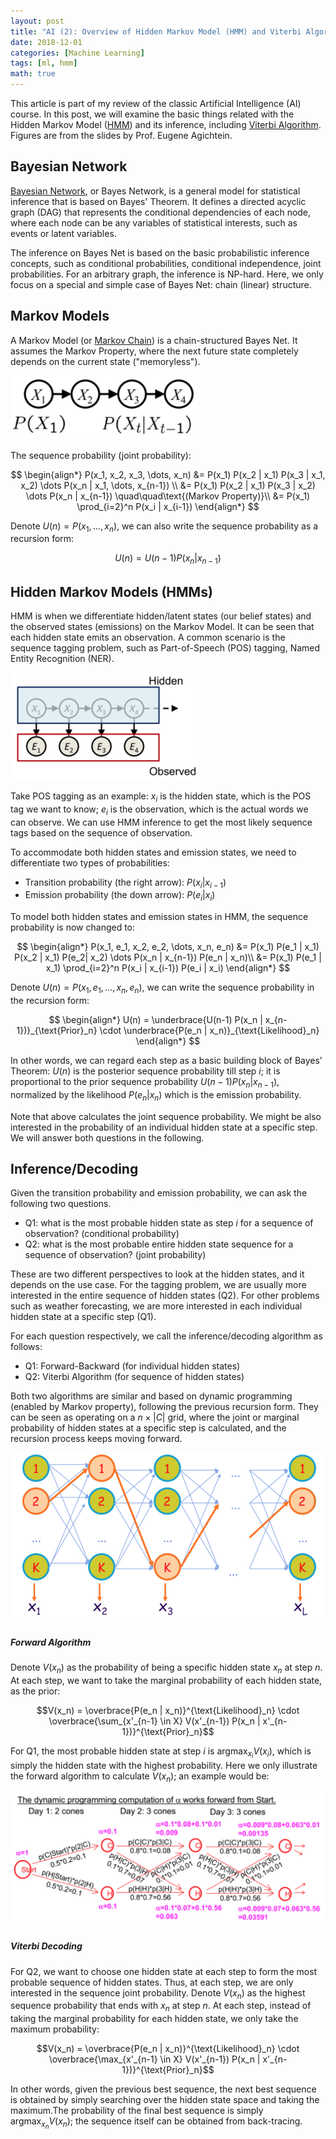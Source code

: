 ```yaml
---
layout: post
title: "AI (2): Overview of Hidden Markov Model (HMM) and Viterbi Algorithm"
date: 2018-12-01
categories: [Machine Learning]
tags: [ml, hmm]
math: true
---
```


This article is part of my review of the classic Artificial Intelligence (AI) course. In this post, we will examine the basic things related with the Hidden Markov Model ([HMM](https://en.wikipedia.org/wiki/Hidden_Markov_model)) and its inference, including [Viterbi Algorithm](https://en.wikipedia.org/wiki/Viterbi_algorithm). Figures are from the slides by Prof. Eugene Agichtein.

## Bayesian Network

[Bayesian Network](https://en.wikipedia.org/wiki/Bayesian_network), or Bayes Network, is a general model for statistical inference that is based on Bayes' Theorem. It defines a directed acyclic graph (DAG) that represents the conditional dependencies of each node, where each node can be any variables of statistical interests, such as events or latent variables.

The inference on Bayes Net is based on the basic probabilistic inference concepts, such as conditional probabilities, conditional independence, joint probabilities. For an arbitrary graph, the inference is NP-hard. Here, we only focus on a special and simple case of Bayes Net: chain (linear) structure.

## Markov Models

A Markov Model (or [Markov Chain](https://en.wikipedia.org/wiki/Markov_chain)) is a chain-structured Bayes Net. It assumes the Markov Property, where the next future state completely depends on the current state ("memoryless").

![hmm](/assets/img/legacy/hmm1.png)

The sequence probability (joint probability):

$$
\begin{align*}
P(x_1, x_2, x_3, \dots, x_n) &= P(x_1) P(x_2 | x_1) P(x_3 | x_1, x_2) \dots P(x_n | x_1, \dots, x_{n-1}) \\
&= P(x_1) P(x_2 | x_1) P(x_3 | x_2) \dots P(x_n | x_{n-1}) \quad\quad\text{(Markov Property)}\\
&= P(x_1) \prod_{i=2}^n P(x_i | x_{i-1})
\end{align*}
$$

Denote $U(n)= P(x_1, \dots, x_n)$, we can also write the sequence probability as a recursion form:

$$U(n) = U(n-1) P(x_n | x_{n-1})$$

## Hidden Markov Models (HMMs)

HMM is when we differentiate hidden/latent states (our belief states) and the observed states (emissions) on the Markov Model. It can be seen that each hidden state emits an observation. A common scenario is the sequence tagging problem, such as Part-of-Speech (POS) tagging, Named Entity Recognition (NER).

![hmm](/assets/img/legacy/hmm2.png)

Take POS tagging as an example: $x_i$ is the hidden state, which is the POS tag we want to know; $e_i$ is the observation, which is the actual words we can observe. We can use HMM inference to get the most likely sequence tags based on the sequence of observation.

To accommodate both hidden states and emission states, we need to differentiate two types of probabilities:
* Transition probability (the right arrow): $P(x_i | x_{i-1})$
* Emission probability (the down arrow): $P(e_i | x_i)$

To model both hidden states and emission states in HMM, the sequence probability is now changed to:

$$
\begin{align*}
P(x_1, e_1, x_2, e_2, \dots, x_n, e_n) &= P(x_1) P(e_1 | x_1) P(x_2 | x_1) P(e_2| x_2) \dots P(x_n | x_{n-1}) P(e_n | x_n)\\
&= P(x_1)  P(e_1 | x_1) \prod_{i=2}^n P(x_i | x_{i-1}) P(e_i | x_i)
\end{align*}
$$

Denote $U(n) = P(x_1, e_1, \dots, x_n, e_n)$, we can write the sequence probability in the recursion form:

$$
\begin{align*}
U(n) = \underbrace{U(n-1) P(x_n | x_{n-1})}_{\text{Prior}_n} \cdot \underbrace{P(e_n | x_n)}_{\text{Likelihood}_n}
\end{align*}
$$

In other words, we can regard each step as a basic building block of Bayes’ Theorem: $U(n)$ is the posterior sequence probability till step $i$; it is proportional to the prior sequence probability $U(n-1) P(x_n | x_{n-1})$, normalized by the likelihood $P(e_n | x_n)$ which is the emission probability.

Note that above calculates the joint sequence probability. We might be also interested in the probability of an individual hidden state at a specific step. We will answer both questions in the following.

## Inference/Decoding

Given the transition probability and emission probability, we can ask the following two questions.

- Q1: what is the most probable hidden state as step $i$ for a sequence of observation? (conditional probability)
- Q2: what is the most probable entire hidden state sequence for a sequence of observation? (joint probability)

These are two different perspectives to look at the hidden states, and it depends on the use case. For the tagging problem, we are usually more interested in the entire sequence of hidden states (Q2). For other problems such as weather forecasting, we are more interested in each individual hidden state at a specific step (Q1).

For each question respectively, we call the inference/decoding algorithm as follows:

- Q1: Forward-Backward (for individual hidden states)
- Q2: Viterbi Algorithm (for sequence of hidden states)

Both two algorithms are similar and based on dynamic programming (enabled by Markov property), following the previous recursion form. They can be seen as operating on a $n \times |C|$ grid, where the joint or marginal probability of hidden states at a specific step is calculated, and the recursion process keeps moving forward.

![hmm](/assets/img/legacy/hmm3.png)

##### Forward Algorithm

Denote $V(x_n)$ as the probability of being a specific hidden state $x_n$ at step $n$. At each step, we want to take the marginal probability of each hidden state, as the prior:

$$V(x_n) = \overbrace{P(e_n | x_n)}^{\text{Likelihood}_n} \cdot \overbrace{\sum_{x'_{n-1} \in X} V(x'_{n-1}) P(x_n | x'_{n-1})}^{\text{Prior}_n}$$

For Q1, the most probable hidden state at step $i$ is $\text{argmax}_{x_i} V(x_i)$, which is simply the hidden state with the highest probability. Here we only illustrate the forward algorithm to calculate $V(x_n)$; an example would be:

![hmm](/assets/img/legacy/hmm4.png)

##### Viterbi Decoding

For Q2, we want to choose one hidden state at each step to form the most probable sequence of hidden states. Thus, at each step, we are only interested in the sequence joint probability. Denote $V(x_n)$ as the highest sequence probability that ends with $x_n$ at step $n$. At each step, instead of taking the marginal probability for each hidden state, we only take the maximum probability:

$$V(x_n) = \overbrace{P(e_n | x_n)}^{\text{Likelihood}_n} \cdot \overbrace{\max_{x'_{n-1} \in X} V(x'_{n-1}) P(x_n | x'_{n-1})}^{\text{Prior}_n}$$

In other words, given the previous best sequence, the next best sequence is obtained by simply searching over the hidden state space and taking the maximum.The probability of the final best sequence is simply $\text{argmax}_{x_n} V(x_n)$; the sequence itself can be obtained from back-tracing.

